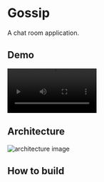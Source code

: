 # Gossip

A chat room application.

## Demo

<video src='https://github.com/user-attachments/assets/2e973162-2a8a-4085-93ad-4e97575e4e66' width=200></video>

## Architecture

![architecture image](https://github.com/user-attachments/assets/296d77b5-6ac6-4bf3-9611-8cd5bb5e73c5)

## How to build
